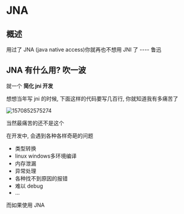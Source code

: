 # JNA



## 概述

用过了 JNA (java native access)你就再也不想用 JNI 了  ---- 鲁迅

## JNA 有什么用? 吹一波

就一个 **简化 jni 开发**

想想当年写 jni 的时候, 下面这样的代码要写几百行, 你就知道我有多痛苦了 

![1570852575274](E:\2019\July\git\Doc\java-new\jni\asset\1570852575274.png)

当然最痛苦的还不是这个

在开发中, 会遇到各种各样奇葩的问题

- 类型转换
- linux  windows多环境编译
- 内存泄漏
- 异常处理
- 各种找不到原因的报错
- 难以 debug
- ...

而如果使用 JNA









